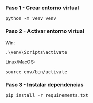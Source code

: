 <h3>Paso 1 - Crear entorno virtual</h3>
<pre>python -m venv venv</pre>

<h3>Paso 2 - Activar entorno virtual</h3>
Win: <pre>.\venv\Scripts\activate</pre>
Linux/MacOS: <pre>source env/bin/activate</pre>

<h3>Paso 3 - Instalar dependencias</h3>
<pre>pip install -r requirements.txt</pre>
